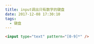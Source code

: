 ```yaml
---
title: input调出只有数字的键盘
date: 2017-12-08 17:30:10
tags:
  - 键盘
---
```


```html
<input type="text" pattern="[0-9]*" />
```
